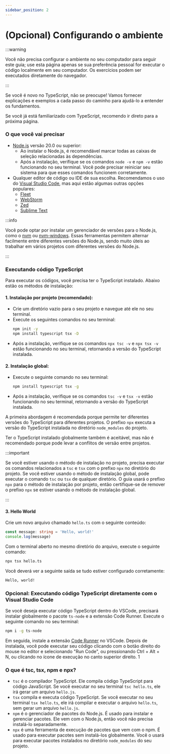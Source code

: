 ```yaml
---
sidebar_position: 2
---
```


# (Opcional) Configurando o ambiente

:::warning

Você não precisa configurar o ambiente no seu computador para seguir este guia; use esta página apenas se sua
preferência pessoal for executar o código localmente em seu computador. Os exercícios podem ser executados diretamente
do navegador.

:::

Se você é novo no TypeScript, não se preocupe! Vamos fornecer explicações e exemplos a cada passo do caminho para ajudá-lo a entender os fundamentos.

Se você já está familiarizado com TypeScript, recomendo ir direto para a próxima página.

### O que você vai precisar

- [Node.js](https://nodejs.org/en/download/) versão 20.0 ou superior:
  - Ao instalar o Node.js, é recomendável marcar todas as caixas de seleção relacionadas às dependências.
  - Após a instalação, verifique se os comandos `node -v` e `npm -v` estão funcionando no seu terminal. Você pode precisar reiniciar seu sistema para que esses comandos funcionem corretamente.
- Qualquer editor de código ou IDE de sua escolha. Recomendamos o uso do [Visual Studio Code](https://code.visualstudio.com/), mas aqui estão algumas outras opções populares:
  - [Fleet](https://www.jetbrains.com/fleet/)
  - [WebStorm](https://www.jetbrains.com/webstorm/)
  - [Zed](https://zed.dev/)
  - [Sublime Text](https://www.sublimetext.com/)

:::info

Você pode optar por instalar um gerenciador de versões para o Node.js, como o [nvm](https://github.com/nvm-sh/nvm) ou [nvm-windows](https://github.com/coreybutler/nvm-windows). Essas ferramentas permitem alternar facilmente entre diferentes versões do Node.js, sendo muito úteis ao trabalhar em vários projetos com diferentes versões do Node.js.

:::

### Executando código TypeScript

Para executar os códigos, você precisa ter o TypeScript instalado. Abaixo estão os métodos de instalação:

#### 1. Instalação por projeto (recomendado):
  - Crie um diretório vazio para o seu projeto e navegue até ele no seu terminal.
  - Execute os seguintes comandos no seu terminal:
    ```bash
    npm init -y
    npm install typescript tsx -D
    ```
  - Após a instalação, verifique se os comandos `npx tsc -v` e `npx tsx -v` estão funcionando no seu terminal, retornando a versão do TypeScript instalada.

#### 2. Instalação global:
  - Execute o seguinte comando no seu terminal:
    ```bash
    npm install typescript tsx -g
    ```
  - Após a instalação, verifique se os comandos `tsc -v` e `tsx -v` estão funcionando no seu terminal, retornando a versão do TypeScript instalada.

A primeira abordagem é recomendada porque permite ter diferentes versões do TypeScript para diferentes projetos. O prefixo `npx` executa a versão do TypeScript instalada no diretório `node_modules` do projeto.

Ter o TypeScript instalado globalmente também é aceitável, mas não é recomendado porque pode levar a conflitos de versão entre projetos.

:::important

Se você estiver usando o método de instalação no projeto, precisa executar os comandos relacionados a `tsc` e `tsx` com o prefixo `npx` no diretório do projeto. Se você estiver usando o método de instalação global, pode executar o comando `tsc` ou `tsx` de qualquer diretório.
O guia usará o prefixo `npx` para o método de instalação por projeto, então certifique-se de remover o prefixo `npx` se estiver usando o método de instalação global.

:::

#### 3. Hello World

Crie um novo arquivo chamado `hello.ts` com o seguinte conteúdo:

```typescript
const message: string = 'Hello, world!'
console.log(message)
```

Com o terminal aberto no mesmo diretório do arquivo, execute o seguinte comando:

```bash
npx tsx hello.ts
```

Você deverá ver a seguinte saída se tudo estiver configurado corretamente:

```bash
Hello, world!
```

### Opcional: Executando código TypeScript diretamente com o Visual Studio Code

Se você deseja executar código TypeScript dentro do VSCode, precisará instalar globalmente o pacote `ts-node` e a extensão Code Runner. Execute o seguinte comando no seu terminal:

```bash
npm i -g ts-node
```

Em seguida, instale a extensão [Code Runner](https://marketplace.visualstudio.com/items?itemName=formulahendry.code-runner) no VSCode. Depois de instalada, você pode executar seu código clicando com o botão direito do mouse no editor e selecionando "Run Code", ou pressionando Ctrl + Alt + N, ou clicando no ícone de execução no canto superior direito.
1
### O que é tsc, tsx, npm e npx?

- `tsc` é o compilador TypeScript. Ele compila código TypeScript para código JavaScript. Se você executar no seu terminal `tsc hello.ts`, ele irá gerar um arquivo `hello.js`.
- `tsx` compila e executa código TypeScript. Se você executar no seu terminal `tsx hello.ts`, ele irá compilar e executar o arquivo `hello.ts`, sem gerar um arquivo `hello.js`.
- `npm` é o gerenciador de pacotes do Node.js. É usado para instalar e gerenciar pacotes. Ele vem com o Node.js, então você não precisa instalá-lo separadamente.
- `npx` é uma ferramenta de execução de pacotes que vem com o npm. É usado para executar pacotes sem instalá-los globalmente. Você o usará para executar pacotes instalados no diretório `node_modules` do seu projeto.

